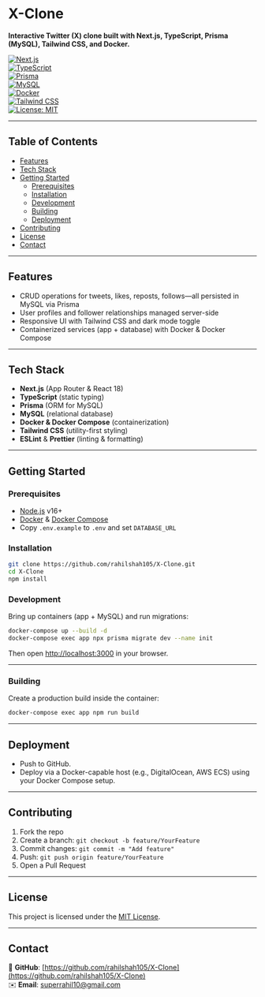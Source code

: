 # X-Clone

**Interactive Twitter (X) clone built with Next.js, TypeScript, Prisma (MySQL), Tailwind CSS, and Docker.**

[![Next.js](https://img.shields.io/badge/Next.js-000000?style=flat-square&logo=next.js&logoColor=white)](https://nextjs.org)  
[![TypeScript](https://img.shields.io/badge/TypeScript-007ACC?style=flat-square&logo=typescript&logoColor=white)](https://www.typescriptlang.org)  
[![Prisma](https://img.shields.io/badge/Prisma-2D3748?style=flat-square&logo=prisma&logoColor=white)](https://www.prisma.io)  
[![MySQL](https://img.shields.io/badge/MySQL-4479A1?style=flat-square&logo=mysql&logoColor=white)](https://www.mysql.com)  
[![Docker](https://img.shields.io/badge/Docker-2496ED?style=flat-square&logo=docker&logoColor=white)](https://www.docker.com)  
[![Tailwind CSS](https://img.shields.io/badge/Tailwind_CSS-38B2AC?style=flat-square&logo=tailwind-css&logoColor=white)](https://tailwindcss.com)  
[![License: MIT](https://img.shields.io/badge/license-MIT-blue.svg)](/LICENSE)

---

## Table of Contents

- [Features](#features)  
- [Tech Stack](#tech-stack)  
- [Getting Started](#getting-started)  
  - [Prerequisites](#prerequisites)  
  - [Installation](#installation)  
  - [Development](#development)  
  - [Building](#building)  
  - [Deployment](#deployment)  
- [Contributing](#contributing)  
- [License](#license)  
- [Contact](#contact)  

---

## Features

- CRUD operations for tweets, likes, reposts, follows—all persisted in MySQL via Prisma  
- User profiles and follower relationships managed server-side  
- Responsive UI with Tailwind CSS and dark mode toggle  
- Containerized services (app + database) with Docker & Docker Compose  

---

## Tech Stack

- **Next.js** (App Router & React 18)  
- **TypeScript** (static typing)  
- **Prisma** (ORM for MySQL)  
- **MySQL** (relational database)  
- **Docker & Docker Compose** (containerization)  
- **Tailwind CSS** (utility-first styling)  
- **ESLint** & **Prettier** (linting & formatting)  

---

## Getting Started

### Prerequisites

- [Node.js](https://nodejs.org/) v16+  
- [Docker](https://www.docker.com/) & [Docker Compose](https://docs.docker.com/compose/)  
- Copy `.env.example` to `.env` and set `DATABASE_URL`  

### Installation

```bash
git clone https://github.com/rahilshah105/X-Clone.git
cd X-Clone
npm install
```

### Development

Bring up containers (app + MySQL) and run migrations:

```bash
docker-compose up --build -d
docker-compose exec app npx prisma migrate dev --name init
```

Then open [http://localhost:3000](http://localhost:3000) in your browser.

---

### Building

Create a production build inside the container:

```bash
docker-compose exec app npm run build
```

---

## Deployment

- Push to GitHub.  
- Deploy via a Docker-capable host (e.g., DigitalOcean, AWS ECS) using your Docker Compose setup.

---

## Contributing

1. Fork the repo  
2. Create a branch: `git checkout -b feature/YourFeature`  
3. Commit changes: `git commit -m "Add feature"`  
4. Push: `git push origin feature/YourFeature`  
5. Open a Pull Request

---

## License

This project is licensed under the [MIT License](LICENSE).

---

## Contact

🐙 **GitHub**: [https://github.com/rahilshah105/X-Clone](https://github.com/rahilshah105/X-Clone)  
✉️ **Email**: [superrahil10@gmail.com](mailto:superrahil10@gmail.com)
